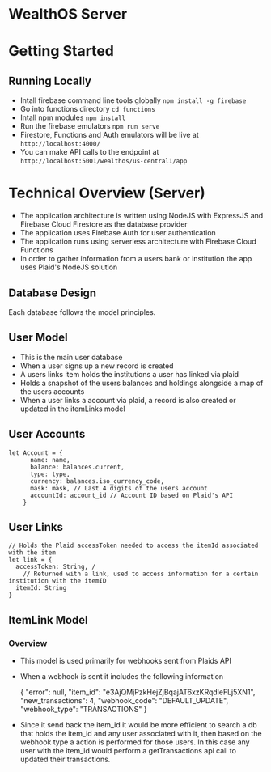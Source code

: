 # WealthOS Server

# Getting Started

## Running Locally
- Intall firebase command line tools globally `npm install -g firebase`
- Go into functions directory `cd functions`
- Intall npm modules `npm install`
- Run the firebase emulators `npm run serve`
- Firestore, Functions and Auth emulators will be live at `http://localhost:4000/`
- You can make API calls to the endpoint at `http://localhost:5001/wealthos/us-central1/app` 

# Technical Overview (Server)

- The application architecture is written using NodeJS with ExpressJS and Firebase Cloud Firestore as the database provider
- The application uses Firebase Auth for user authentication
- The application runs using serverless architecture with Firebase Cloud Functions
- In order to gather information from a users bank or institution the app uses Plaid's NodeJS solution

## Database Design

Each database follows the model principles.

## User Model

- This is the main user database
- When a user signs up a new record is created
- A users links item holds the institutions a user has linked via plaid
- Holds a snapshot of the users balances and holdings alongside a map of the users accounts
- When a user links a account via plaid, a record is also created or updated in the itemLinks model

## User Accounts

    let Account = {
          name: name,
          balance: balances.current,
          type: type,
          currency: balances.iso_currency_code,
          mask: mask, // Last 4 digits of the users account
          accountId: account_id // Account ID based on Plaid's API
        }

## User Links

    // Holds the Plaid accessToken needed to access the itemId associated with the item
    let link = {
      accessToken: String, /
    	// Returned with a link, used to access information for a certain institution with the itemID
      itemId: String
    }

## ItemLink Model

### Overview

- This model is used primarily for webhooks sent from Plaids API
- When a webhook is sent it includes the following information

    {
        "error": null,
        "item_id": "e3AjQMjPzkHejZjBqajAT6xzKRqdleFLj5XN1",
        "new_transactions": 4,
        "webhook_code": "DEFAULT_UPDATE",
        "webhook_type": "TRANSACTIONS"
    }

- Since it send back the item_id it would be more efficient to search a db that holds the item_id and any user associated with it, then based on the webhook type a action is performed for those users. In this case any user with the item_id would perform a getTransactions api call to updated their transactions.